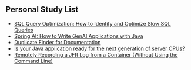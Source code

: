 ## Personal Study List
<!-- BLOG-POST-LIST:START -->
- [SQL Query Optimization: How to Identify and Optimize Slow SQL Queries](https://foojay.io/today/sql-query-optimization-how-to-identify-and-optimize-slow-sql-queries/)
- [Spring AI: How to Write GenAI Applications with Java](https://foojay.io/today/spring-ai-how-to-write-genai-applications-with-java/)
- [Duplicate Finder for Documentation](https://foojay.io/today/duplicate-finder-for-documentation/)
- [Is your Java application ready for the next generation of server CPUs?](https://foojay.io/today/is-your-java-application-ready-for-the-next-generation-of-server-cpus/)
- [Remotely Recording a JFR Log from a Container &lpar;Without Using the Command Line&rpar;](https://foojay.io/today/remotely-recording-a-jfr-log-from-a-container-without-using-the-command-line/)
<!-- BLOG-POST-LIST:END -->  
